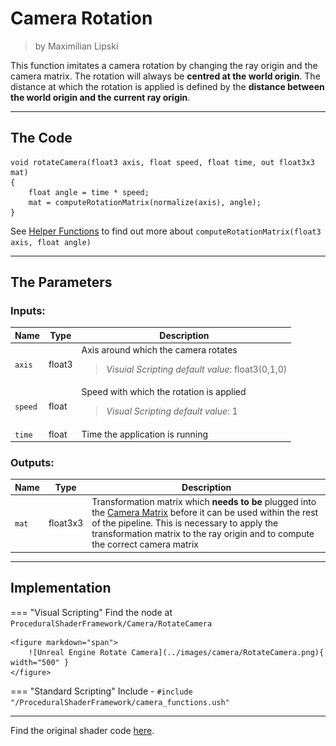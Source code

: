 <div class="container">
    <h1 class="main-heading">Camera Rotation</h1>
    <blockquote class="author">by Maximilian Lipski</blockquote>
</div>

This function imitates a camera rotation by changing the ray origin and the camera matrix. The rotation will always be __centred at the world origin__. The distance at which the rotation is applied is defined by the __distance between the world origin and the current ray origin__.

---

## The Code

``` hlsl
void rotateCamera(float3 axis, float speed, float time, out float3x3 mat)
{
    float angle = time * speed;
    mat = computeRotationMatrix(normalize(axis), angle);
}
```

See [Helper Functions](../helperFunctions.md) to find out more about ```computeRotationMatrix(float3 axis, float angle)```

---

## The Parameters

### Inputs:
| Name            | Type     | Description |
|-----------------|----------|-------------|
| `axis`        | float3  | Axis around which the camera rotates  <br> <blockquote>*Visuial Scripting default value*: float3(0,1,0)</blockquote>|
| `speed`        | float   | Speed with which the rotation is applied <br> <blockquote>*Visual Scripting default value*: 1</blockquote>|
| `time`        | float   | Time the application is running |

### Outputs:
| Name            | Type     | Description |
|-----------------|----------|-------------|
| `mat`        | float3x3   | Transformation matrix which __needs to be__ plugged into the [Camera Matrix](cameraMatrix.md) before it can be used within the rest of the pipeline. This is necessary to apply the transformation matrix to the ray origin and to compute the correct camera matrix |

---

## Implementation

=== "Visual Scripting"
    Find the node at `ProceduralShaderFramework/Camera/RotateCamera`

    <figure markdown="span">
        ![Unreal Engine Rotate Camera](../images/camera/RotateCamera.png){ width="500" }
    </figure>

=== "Standard Scripting"
    Include - ```#include "/ProceduralShaderFramework/camera_functions.ush"```

---

Find the original shader code [here](unity/cameraMatrix.md).